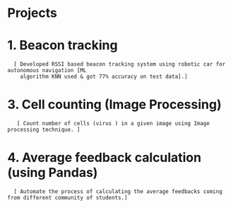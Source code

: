 # Projects
  # 1. Beacon tracking

      [ Developed RSSI based beacon tracking system using robotic car for autonomous navigation [ML 
        algorithm KNN used & got 77% accuracy on test data].]
        
  # 3. Cell counting (Image Processing)
 
       [ Count number of cells (virus ) in a given image using Image processing technique. ]
       
  # 4. Average feedback calculation (using Pandas)

      [ Automate the process of calculating the average feedbacks coming from different community of students.]
